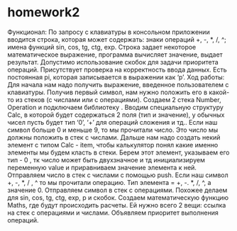# homework2
Функционал:
По запросу с клавиатуры в консольном приложении вводится строка, которая может содержать: знаки операций +, -, *, /, ^; имена функций sin, cos, tg, ctg, exp. Строка задает некоторое математическое выражение, программа вычисляет значение, выдает результат. Допустимо использование скобок для задачи приоритета операций. Присутствует проверка на корректность ввода данных. Есть постоянная pi, которая записывается в выражении как ‘p’.
Ход работы:
Для начала нам надо получить выражение, введенное пользователем с клавиатуры. Получив первый символ, нам нужно положить его в какой-то из стеков (с числами или с операциями). Создаем 2 стека Number, Operation и подключаем библиотеку <stack>.  Вводим специальную структуру Calc, в которой будет содержаться 2 поля (тип и значение), у обычных чисел пусть будет тип ‘0’, ‘+’ для операций сложения и тд.. 
Если наш символ больше 0 и меньше 9, то мы прочитали число. Это число мы должны положить в стек с числами. Дальше нам надо создать некий элемент с типом Calc - item, чтобы калькулятор понял какие именно элементы мы будем класть в стеки. Берем этот элемент, указываем его тип - 0 , тк число может быть двухзначное и тд инициализируем переменную value и приравниваем значение элемента к ней. Отправляем число в стек с числами с помощью push.
Если наш символ +, -, *, / , ^ то мы прочитали операцию. Тип элемента = +, -. *, /, ^, а значение 0. Отправляем символ в стек с операциями.
Похожее делаем для sin, cos, tg, ctg, exp, p и скобок. 
Создаем математическую функцию Maths, где будут происходить расчеты. Ей нужно всего 2 вещи: ссылка на стек с операциями и числами.
Объявляем приоритет выполнения операций.
